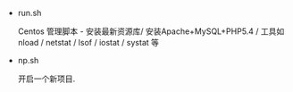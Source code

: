 * run.sh

	Centos 管理脚本 - 安装最新资源库/ 安装Apache+MySQL+PHP5.4 / 工具如 nload / netstat / lsof / iostat / systat 等

* np.sh

	开启一个新项目. 


